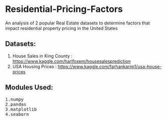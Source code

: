 # Residential-Pricing-Factors
An analysis of 2 popular Real Estate datasets to determine factors that impact residential property pricing in the United States

## Datasets:
1. House Sales in King County : https://www.kaggle.com/harlfoxem/housesalesprediction
2. USA Housing Prices : https://www.kaggle.com/farhankarim1/usa-house-prices

## Modules Used:
<pre>
1.numpy
2.pandas
3.matplotlib
4.seaborn
</pre>
